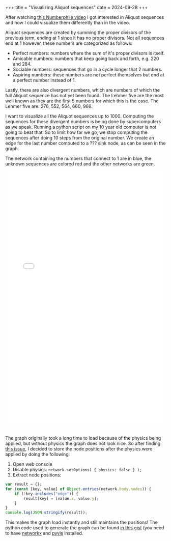 +++
title = "Visualizing Aliquot sequences"
date = 2024-08-28
+++

After watching [this Numberphile video](https://www.youtube.com/watch?v=OtYKDzXwDEE) I got interested in
Aliquot sequences and how I could visualize them differently than in the video.

Aliquot sequences are created by summing the proper divisors of the previous term, ending at 1 since it has no proper divisors.
Not all sequences end at 1 however, these numbers are categorized as follows:

- Perfect numbers: numbers where the sum of it's proper divisors is itself.
- Amicable numbers: numbers that keep going back and forth, e.g. 220 and 284.
- Sociable numbers: sequences that go in a cycle longer that 2 numbers.
- Aspiring numbers: these numbers are not perfect themselves but end at a perfect number instead of 1.

Lastly, there are also divergent numbers, which are numbers of which the full Aliquot sequence has not yet been found. The Lehmer five are the most well known as they are the first 5 numbers for which this is the case. The Lehmer five are: 276, 552, 564, 660, 966.

I want to visualize all the Aliquot sequences up to 1000.
Computing the sequences for these divergent numbers is being done by supercomputers as we speak.
Running a python script on my 10 year old computer is not going to beat that.
So to limit how far we go, we stop computing the sequences after doing 10 steps from the original number.
We create an edge for the last number computed to a ??? sink node, as can be seen in the graph.

The network containing the numbers that connect to 1 are in blue, the unknown sequences are colored red and the other networks are green.

<div class="center">
    <iframe
        src="/aliquot.html"
        width="100%"
        height="800"
        frameBorder="0"
    ></iframe>
</div>
<br>

The graph originally took a long time to load because of the physics being applied, but without physics the graph does not look nice.
So after finding [this issue](https://github.com/WestHealth/pyvis/issues/88), I decided to store the node positions after the physics were applied by doing the following:

1. Open web console
2. Disable physics: `network.setOptions( { physics: false } );`
3. Extract node positions:
```javascript
var result = {};
for (const [key, value] of Object.entries(network.body.nodes)) {
    if (!key.includes("edge")) {
        result[key] = [value.x, value.y];
    }
}
console.log(JSON.stringify(result));
```

This makes the graph load instantly and still maintains the positions!
The python code used to generate the graph can be found [in this gist](https://gist.github.com/WJehee/4d708b111190554fa88e55d517050b20)
(you need to have [networkx](https://networkx.org/) and [pyvis](https://pyvis.readthedocs.io/en/latest/index.html) installed.

